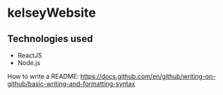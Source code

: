 # kelseyWebsite
## Technologies used
- ReactJS
- Node.js

How to write a README: https://docs.github.com/en/github/writing-on-github/basic-writing-and-formatting-syntax
